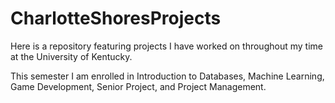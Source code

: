 # CharlotteShoresProjects
Here is a repository featuring projects I have worked on throughout my time at the University of Kentucky. 

This semester I am enrolled in Introduction to Databases, Machine Learning, Game Development, Senior Project, and Project Management.

